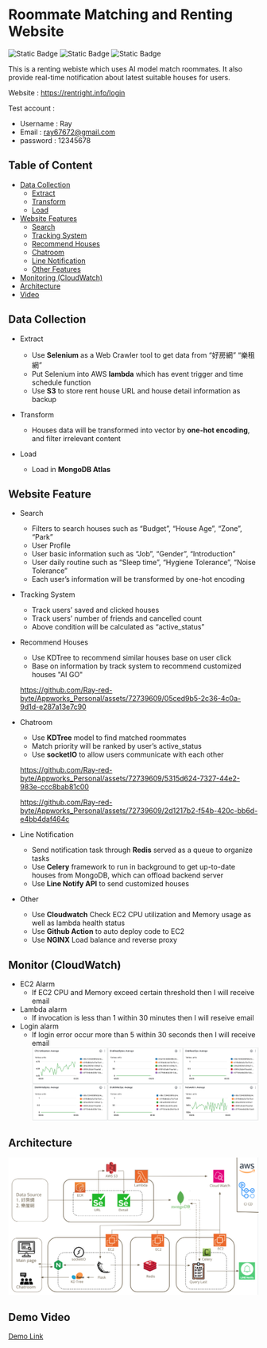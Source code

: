 # Roommate Matching and Renting Website
![Static Badge](https://img.shields.io/badge/python%20-%20I%20like
)
![Static Badge](https://img.shields.io/badge/Socket.IO%20-%20purple
)
![Static Badge](https://img.shields.io/badge/Data%20-%20red
)



This is a renting webiste which uses AI model match roommates. It also provide real-time notification about latest suitable houses for users. 

Website : https://rentright.info/login

Test account :
* Username : Ray
* Email : ray67672@gmail.com
* password : 12345678

## Table of Content
- [Data Collection](#data-collection)
  - [Extract](#extract)
  - [Transform](#transform)
  - [Load](#load)
- [Website Features](#website-feature)
  - [Search](#search)
  - [Tracking System](#tracking-system)
  - [Recommend Houses](#recommend-houses)
  - [Chatroom](#chatroom)
  - [Line Notification](#line-notification)
  - [Other Features](#other-features)
- [Monitoring (CloudWatch)](#monitoring-cloudwatch)
- [Architecture](#architecture)
- [Video](#demo-video)



## Data Collection 
* Extract
    * Use **Selenium** as a Web Crawler tool to get data from “好房網” “樂租網”
    * Put Selenium into AWS **lambda** which has event trigger and time schedule function
    * Use **S3** to store rent house URL and house detail information as backup

* Transform
    * Houses data will be transformed into vector by **one-hot encoding**, and filter irrelevant content

* Load
    * Load in **MongoDB Atlas**

## Website Feature 

* Search
    * Filters to search houses such as “Budget”, “House Age”, “Zone”, “Park”
    * User Profile
    * User basic information such as “Job”, “Gender”, “Introduction”
    * User daily routine such as “Sleep time”, “Hygiene Tolerance”, “Noise Tolerance”
    * Each user’s information will be transformed by one-hot encoding

* Tracking System
    * Track users’ saved and clicked houses
    * Track users’ number of friends and cancelled count
    * Above condition will be calculated as “active_status”

* Recommend Houses
    * Use KDTree to recommend similar houses base on user click
    * Base on information by track system to recommend customized houses "AI GO"

    https://github.com/Ray-red-byte/Appworks_Personal/assets/72739609/05ced9b5-2c36-4c0a-9d1d-e287a13e7c90

* Chatroom
    * Use **KDTree** model to find matched roommates
    * Match priority will be ranked by user’s active_status
    * Use **socketIO** to allow users communicate with each other

    https://github.com/Ray-red-byte/Appworks_Personal/assets/72739609/5315d624-7327-44e2-983e-ccc8bab81c00
    


    https://github.com/Ray-red-byte/Appworks_Personal/assets/72739609/2d1217b2-f54b-420c-bb6d-e4bb4daf464c

* Line Notification
    * Send notification task through **Redis** served as a queue to organize tasks
    * Use **Celery** framework to run in background to get up-to-date houses from MongoDB, which can offload backend server
    * Use **Line Notify API** to send customized houses

* Other 
    * Use **Cloudwatch** Check EC2 CPU utilization and Memory usage as well as lambda health status
    * Use **Github Action** to auto deploy code to EC2
    * Use **NGINX** Load balance and reverse proxy


## Monitor (CloudWatch)
* EC2 Alarm
    * If EC2 CPU and Memory exceed certain threshold then I will receive email
* Lambda alarm
    * If invocation is less than 1 within 30 minutes then I will reseive email
* Login alarm
    * If login error occur more than 5 within 30 seconds then I will receive email
![CloudWatch](image/monitor.png)


## Architecture
![Structure](image/new_structure.png)



## Demo Video
[Demo Link](https://youtu.be/IXN778xn8X8)




